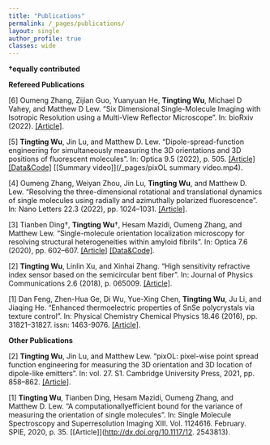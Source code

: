 ```yaml
---
title: "Publications"
permalink: /_pages/publications/
layout: single
author_profile: true
classes: wide
---
```



__†equally contributed__

__Refereed Publications__

<!-- [6] __Tingting Wu__, Peng Lu†, Md Ashequr Rahman†, Xiao Li†, and Matthew D. Lew. “Deep-SMOLM: Imaging
the 3D orientations and 2D positions of overlapping single molecules with nanoscale resolution using deep
learning”. In: Under Written (2022). -->

[6] Oumeng Zhang, Zijian Guo, Yuanyuan He, __Tingting Wu__, Michael D Vahey, and Matthew D Lew. “Six Dimensional Single-Molecule Imaging with Isotropic Resolution using a Multi-View Reflector Microscope”. In: bioRxiv (2022). [[Article]](http://dx.doi.org/10.1101/2022.06.26.497661).

[5] __Tingting Wu__, Jin Lu, and Matthew D. Lew. “Dipole-spread-function engineering for simultaneously measuring
the 3D orientations and 3D positions of fluorescent molecules”. In: Optica 9.5 (2022), p. 505. [[Article]](http://dx.doi.org/10.1364/optica.451899) [[Data&Code]](https://doi.org/10.17605/OSF.IO/97GMV) [[Summary video]](/_pages/pixOL summary  video.mp4).

[4] Oumeng Zhang, Weiyan Zhou, Jin Lu, __Tingting Wu__, and Matthew D. Lew. “Resolving the three-dimensional
rotational and translational dynamics of single molecules using radially and azimuthally polarized fluorescence”.
In: Nano Letters 22.3 (2022), pp. 1024–1031. [[Article]](http://dx.doi.org/10.1021/acs.nanolett.1c03948).

[3] Tianben Ding†, __Tingting Wu__†, Hesam Mazidi, Oumeng Zhang, and Matthew Lew. “Single-molecule orientation
localization microscopy for resolving structural heterogeneities within amyloid fibrils”. In: Optica 7.6
(2020), pp. 602–607. [[Article]](http://dx.doi.org/10.1364/optica.388157) [[Data&Code]](https://osf.io/pe3qu/?view_only=081206495472426889c1055f21971e9a).

[2] __Tingting Wu__, Linlin Xu, and Xinhai Zhang. “High sensitivity refractive index sensor based on the semicircular
bent fiber”. In: Journal of Physics Communications 2.6 (2018), p. 065009. [[Article]](http://dx.doi.org/10.1088/2399-6528/aacb0b).

[1] Dan Feng, Zhen-Hua Ge, Di Wu, Yue-Xing Chen, __Tingting Wu__, Ju Li, and Jiaqing He. “Enhanced thermoelectric
properties of SnSe polycrystals via texture control”. In: Physical Chemistry Chemical Physics 18.46
(2016), pp. 31821–31827. issn: 1463-9076. [[Article]](http://dx.doi.org/10.1039/C6CP06466C).

__Other Publications__

[2] __Tingting Wu__, Jin Lu, and Matthew Lew. “pixOL: pixel-wise point spread function engineering for measuring
the 3D orientation and 3D location of dipole-like emitters”. In: vol. 27. S1. Cambridge University Press, 2021,
pp. 858–862. [[Article]](http://dx.doi.org/10.1017/S1431927621003366).

[1] __Tingting Wu__, Tianben Ding, Hesam Mazidi, Oumeng Zhang, and Matthew D. Lew. “A computationallyefficient
bound for the variance of measuring the orientation of single molecules”. In: Single Molecule Spectroscopy
and Superresolution Imaging XIII. Vol. 1124616. February. SPIE, 2020, p. 35. [[Article]](http://dx.doi.org/10.1117/12.
2543813).
